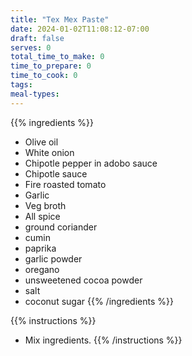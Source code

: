 ```yaml
---
title: "Tex Mex Paste"
date: 2024-01-02T11:08:12-07:00
draft: false
serves: 0
total_time_to_make: 0
time_to_prepare: 0
time_to_cook: 0
tags:
meal-types:
---
```


{{% ingredients %}}
- Olive oil
- White onion
- Chipotle pepper in adobo sauce
- Chipotle sauce
- Fire roasted tomato
- Garlic
- Veg broth
- All spice
- ground coriander
- cumin
- paprika
- garlic powder
- oregano
- unsweetened cocoa powder
- salt
- coconut sugar
{{% /ingredients %}}

{{% instructions %}}
- Mix ingredients.
{{% /instructions %}}
